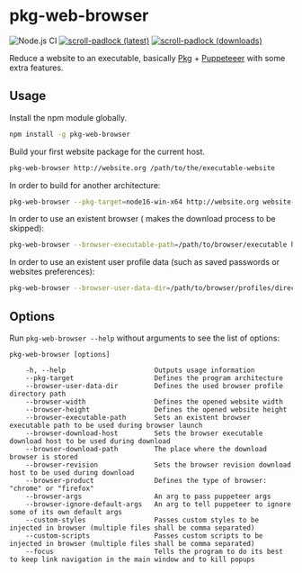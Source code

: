 # pkg-web-browser

![Node.js CI](https://github.com/memob0x/pkg-web-browser/workflows/Node.js%20CI/badge.svg)
[![scroll-padlock (latest)](https://img.shields.io/npm/v/pkg-web-browser/latest.svg)](https://www.npmjs.com/package/pkg-web-browser)
[![scroll-padlock (downloads)](https://img.shields.io/npm/dy/pkg-web-browser.svg)](https://www.npmjs.com/package/pkg-web-browser)

Reduce a website to an executable, basically [Pkg](https://github.com/vercel/pkg) + [Puppeteeer](https://github.com/puppeteer/puppeteer) with some extra features.

## Usage

Install the npm module globally.

```sh
npm install -g pkg-web-browser
```

Build your first website package for the current host.

```sh
pkg-web-browser http://website.org /path/to/the/executable-website
```

In order to build for another architecture:

```sh
pkg-web-browser --pkg-target=node16-win-x64 http://website.org website-binary.exe
```

In order to use an existent browser ( makes the download process to be skipped):

```sh
pkg-web-browser --browser-executable-path=/path/to/browser/executable http://website.org website-binary
```

In order to use an existent user profile data (such as saved passwords or websites preferences):

```sh
pkg-web-browser --browser-user-data-dir=/path/to/browser/profiles/directory http://website.org website-binary
```

## Options
Run `pkg-web-browser --help` without arguments to see the list of options:

```console
pkg-web-browser [options]

    -h, --help                      Outputs usage information
    --pkg-target                    Defines the program architecture
    --browser-user-data-dir         Defines the used browser profile directory path
    --browser-width                 Defines the opened website width
    --browser-height                Defines the opened website height
    --browser-executable-path       Sets an existent browser executable path to be used during browser launch
    --browser-download-host         Sets the browser executable download host to be used during download
    --browser-download-path         The place where the download browser is stored
    --browser-revision              Sets the browser revision download host to be used during download
    --browser-product               Defines the type of browser: "chrome" or "firefox"
    --browser-args                  An arg to pass puppeteer args
    --browser-ignore-default-args   An arg to tell puppeteer to ignore some of its own default args               
    --custom-styles                 Passes custom styles to be injected in browser (multiple files shall be comma separated)
    --custom-scripts                Passes custom scripts to be injected in browser (multiple files shall be comma separated)
    --focus                         Tells the program to do its best to keep link navigation in the main window and to kill popups
 ```
